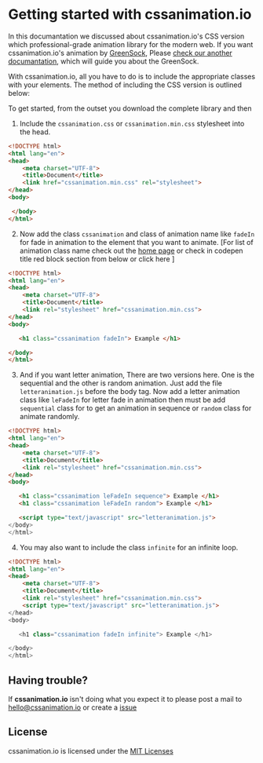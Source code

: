 # Getting started with cssanimation.io
In this documantation we discussed about cssanimation.io's CSS version which professional-grade animation library for the modern web. If you want cssanimation.io's animation by [GreenSock](https://greensock.com/), Please [check our another documantation](https://github.com/yesiamrocks/cssanimation.io/tree/master/GreenSock%20Version), which will guide you about the GreenSock.

With cssanimation.io, all you have to do is to include the appropriate classes with your elements. The method of including the CSS version is outlined below:

To get started, from the outset you download the complete library and then


1. Include the `cssanimation.css` or `cssanimation.min.css` stylesheet into the head.
``` html
<!DOCTYPE html>
<html lang="en">
<head> 
    <meta charset="UTF-8">
    <title>Document</title> 
    <link href="cssanimation.min.css" rel="stylesheet">
</head> 
<body> 

 </body>
</html>
```

2. Now add the class `cssanimation` and class of animation name like `fadeIn` for fade in animation to the element that you want to animate. [For list of animation class name check out the [home page](http://cssanimation.io/) or check in codepen title red block section from below or click here ]
``` html
<!DOCTYPE html>
<html lang="en">
<head> 
    <meta charset="UTF-8">
    <title>Document</title> 
    <link rel="stylesheet" href="cssanimation.min.css">
</head> 
<body> 

   <h1 class="cssanimation fadeIn"> Example </h1> 

</body>
</html>
```

3. And if you want letter animation, There are two versions here. One is the sequential and the other is random animation. Just add the file `letteranimation.js` before the body tag. Now add a letter animation class like `leFadeIn` for letter fade in animation then must be add `sequential` class for to get an animation in sequence or `random` class for animate randomly.
``` html
<!DOCTYPE html>
<html lang="en">
<head> 
    <meta charset="UTF-8">
    <title>Document</title> 
    <link rel="stylesheet" href="cssanimation.min.css">
</head> 
<body> 

   <h1 class="cssanimation leFadeIn sequence"> Example </h1>
   <h1 class="cssanimation leFadeIn random"> Example </h1>

   <script type="text/javascript" src="letteranimation.js">
</body>
</html>
```


4. You may also want to include the class `infinite` for an infinite loop.
``` html
<!DOCTYPE html>
<html lang="en">
<head> 
    <meta charset="UTF-8">
    <title>Document</title> 
    <link rel="stylesheet" href="cssanimation.min.css">
    <script type="text/javascript" src="letteranimation.js">
</head> 
<body> 

   <h1 class="cssanimation fadeIn infinite"> Example </h1> 

</body>
</html>
```

## Having trouble?
If **cssanimation.io** isn't doing what you expect it to please post a mail to hello@cssanimation.io or create a [issue](https://github.com/yesiamrocks/cssanimation.io/issues)

## License
cssanimation.io is licensed under the [MIT Licenses](https://github.com/yesiamrocks/cssanimation.io/blob/master/LICENSE)
